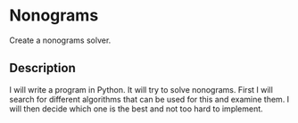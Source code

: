 # Nonograms
Create a nonograms solver.

## Description
I will write a program in Python. It will try to solve nonograms.
First I will search for different algorithms that can be used for this and examine them.
I will then decide which one is the best and not too hard to implement.
